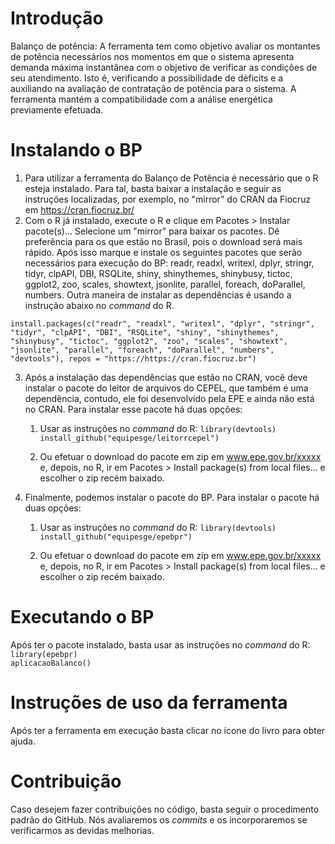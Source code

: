 # Introdu&ccedil;&atilde;o
Balanço de potência: A ferramenta tem como objetivo avaliar os montantes de potência necessários nos momentos em que o sistema apresenta demanda máxima instantânea com o objetivo de verificar as condições de seu atendimento. Isto é, verificando a possibilidade de déficits e a auxiliando na avaliação de contratação de potência para o sistema. A ferramenta mantém a compatibilidade com a análise energética previamente efetuada.

# Instalando o BP
1.  Para utilizar a ferramenta do Balanço de Potência é necessário que o R esteja instalado. Para tal, basta baixar a instalação e seguir as instruções localizadas, por exemplo, no "mirror" do CRAN da Fiocruz em https://cran.fiocruz.br/
2.  Com o R já instalado, execute o R e clique em Pacotes > Instalar pacote(s)... Selecione um "mirror" para baixar os pacotes. Dê preferência para os que estão no Brasil, pois o download será mais rápido. Após isso marque e instale os seguintes pacotes que serão necessários para execução do BP: readr, readxl, writexl, dplyr, stringr, tidyr, clpAPI, DBI, RSQLite, shiny, shinythemes, shinybusy, tictoc, ggplot2, zoo, scales, showtext, jsonlite, parallel, foreach, doParallel, numbers. Outra maneira de instalar as dependências é usando a instrução abaixo no *command* do R.

`install.packages(c("readr", "readxl", "writexl", "dplyr", "stringr", "tidyr", "clpAPI", "DBI", "RSQLite", "shiny", "shinythemes", "shinybusy", "tictoc", "ggplot2", "zoo", "scales", "showtext", "jsonlite", "parallel", "foreach", "doParallel", "numbers", "devtools"), repos = "https://https://cran.fiocruz.br")` 

3. Após a instalação das dependências que estão no CRAN, você deve instalar o pacote do leitor de arquivos do CEPEL, que também é uma dependência, contudo, ele foi desenvolvido pela EPE e ainda não está no CRAN. Para instalar esse pacote há duas opções:
   1. Usar as instruções no *command* do R: `library(devtools)`   
     `install_github("equipesge/leitorrcepel")`
     
   2. Ou efetuar o download do pacote em zip em www.epe.gov.br/xxxxx e, depois, no R, ir em Pacotes > Install package(s) from local files... e escolher o zip recém baixado.

4. Finalmente, podemos instalar o pacote do BP. Para instalar o pacote há duas opções:
   1. Usar as instruções no *command* do R: `library(devtools)`   
     `install_github("equipesge/epebpr")`
     
   2. Ou efetuar o download do pacote em zip em www.epe.gov.br/xxxxx e, depois, no R, ir em Pacotes > Install package(s) from local files... e escolher o zip recém baixado.

# Executando o BP
Após ter o pacote instalado, basta usar as instruções no *command* do R: `library(epebpr)`   
     `aplicacaoBalanco()`
 
# Instruções de uso da ferramenta
Após ter a ferramenta em execução basta clicar no ícone do livro para obter ajuda.

# Contribuição
Caso desejem fazer contribuições no código, basta seguir o procedimento padrão do GitHub. Nós avaliaremos os *commits* e os incorporaremos se verificarmos as devidas melhorias. 
